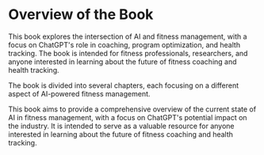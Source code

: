 Overview of the Book
==================================

This book explores the intersection of AI and fitness management, with a focus on ChatGPT's role in coaching, program optimization, and health tracking. The book is intended for fitness professionals, researchers, and anyone interested in learning about the future of fitness coaching and health tracking.

The book is divided into several chapters, each focusing on a different aspect of AI-powered fitness management.

This book aims to provide a comprehensive overview of the current state of AI in fitness management, with a focus on ChatGPT's potential impact on the industry. It is intended to serve as a valuable resource for anyone interested in learning about the future of fitness coaching and health tracking.
